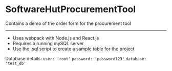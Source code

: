 # SoftwareHutProcurementTool

Contains a demo of the order form for the procurement tool

-----

- Uses webpack with Node.js and React.js
- Requires a running mySQL server
- Use the .sql script to create a sample table for the project

Database details:
`user: 'root'`
`password: 'password123'`
`database: 'test_db'`
